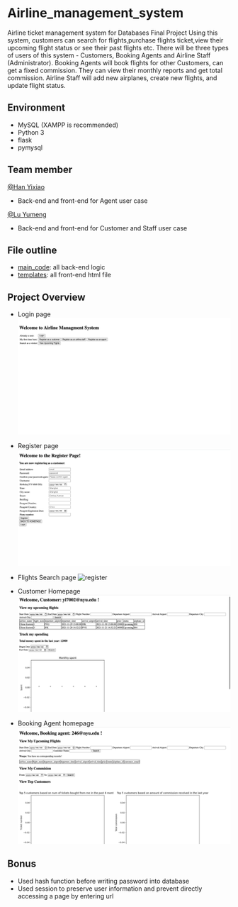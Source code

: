 # Airline_management_system
Airline ticket management system for Databases Final Project
Using this system, customers can search for flights,purchase flights ticket,view their upcoming flight status or see their past flights etc. There will be three types of users of this system - Customers, Booking Agents and Airline Staff (Administrator). Booking Agents will book flights for other Customers, can get a fixed commission. They can view their monthly reports and get total commission. Airline Staff will add new airplanes, create new flights, and update flight status.


## Environment
- MySQL (XAMPP is recommended)
- Python 3
- flask
- pymysql

## Team member
[@Han Yixiao](https://github.com/Yttriummm)
- Back-end and front-end for Agent user case

[@Lu Yumeng](https://github.com/Lu-Yumeng)
- Back-end and front-end for Customer and Staff user case

## File outline
- [main_code](/main_code.py): all back-end logic
- [templates](/templates): all front-end html file

## Project Overview
- Login page
![register](img/login.png)

- Register page
![register](img/register.png)

- Flights Search page
![register](img/serach_page.png)

- Customer Homepage
![register](img/customer_homepage.png)

- Booking Agent homepage
![register](img/booking_agent_homepage.png)




## Bonus
- Used hash function before writing password into database
- Used session to preserve user information and prevent  directly accessing a page by entering url

